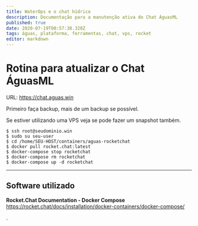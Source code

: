```yaml
---
title: WaterOps e o chat hídrico
description: Documentação para a manutenção ativa do Chat ÁguasML
published: true
date: 2020-07-19T00:57:38.320Z
tags: águas, plataforma, ferramentas, chat, vps, rocket
editor: markdown
---
```


# Rotina para atualizar o Chat ÁguasML

URL: https://chat.aguas.win

Primeiro faça backup, mais de um backup se possível.

Se estiver utilizando uma VPS veja se pode fazer um snapshot também.


```text
$ ssh root@seudominio.win
$ sudo su seu-user
$ cd /home/SEU-HOST/containers/aguas-rocketchat
$ docker pull rocket.chat:latest
$ docker-compose stop rocketchat
$ docker-compose rm rocketchat
$ docker-compose up -d rocketchat
```




-----


## Software utilizado

**Rocket.Chat Documentation - Docker Compose**
https://rocket.chat/docs/installation/docker-containers/docker-compose/

.